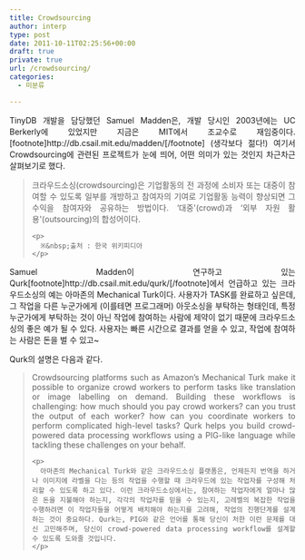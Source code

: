 ```yaml
---
title: Crowdsourcing
author: interp
type: post
date: 2011-10-11T02:25:56+00:00
draft: true
private: true
url: /crowdsourcing/
categories:
  - 미분류

---
```

<div style="text-align: justify;">
  TinyDB 개발을 담당했던 Samuel Madden은, 개발 당시인 2003년에는 UC Berkerly에 있었지만 지금은 MIT에서 조교수로 재임중이다.[footnote]http://db.csail.mit.edu/madden/[/footnote]&nbsp;(생각보다 젊다!) 여기서 Crowdsourcing에 관련된 프로젝트가 눈에 띄어, 어떤 의미가 있는 것인지 차근차근 살펴보기로 했다.</p> 
  
  <blockquote>
    <p>
      크라우드소싱(crowdsourcing)은 기업활동의 전 과정에 소비자 또는 대중이 참여할 수 있도록 일부를 개방하고 참여자의 기여로 기업활동 능력이 향상되면 그 수익을 참여자와 공유하는 방법이다. &#8216;대중'(crowd)과 &#8216;외부 자원 활용'(outsourcing)의 합성어이다.&nbsp;
    </p>
    
    <p>
      ※&nbsp;출처 : 한국 위키피디아
    </p>
  </blockquote>
  
  <p>
    Samuel Madden이 연구하고 있는 Qurk[footnote]http://db.csail.mit.edu/qurk/[/footnote]에서 언급하고 있는 크라우드소싱의 예는 아마존의 Mechanical Turk이다. 사용자가 TASK를 완료하고 싶은데, 그 작업을 다른 누군가에게 (이를테면 프로그래머) 아웃소싱을 부탁하는 형태인데, 특정 누군가에게 부탁하는 것이 아닌 작업에 참여하는 사람에 제약이 없기 때문에 크라우드소싱의 좋은 예가 될 수 있다. 사용자는 빠른 시간으로 결과를 얻을 수 있고, 작업에 참여하는 사람은 돈을 벌 수 있고~
  </p>
  
  <p>
    Qurk의 설명은 다음과 같다.
  </p>
  
  <blockquote>
    <p>
      Crowdsourcing platforms such as Amazon&#8217;s Mechanical Turk make it possible to organize crowd workers to perform tasks like translation or image labelling on demand. Building these workflows is challenging: how much should you pay crowd workers? can you trust the output of each worker? how can you coordinate workers to perform complicated high-level tasks? Qurk helps you build crowd-powered data processing workflows using a PIG-like language while tackling these challenges on your behalf.
    </p>
    
    <p>
      아마존의 Mechanical Turk와 같은 크라우드소싱 플랫폼은, 언제든지 번역을 하거나 이미지에 라벨을 다는 등의 작업을 수행할 때 크라우드에 있는 작업자를 구성해 처리할 수 있도록 하고 있다. 이런 크라우드소싱에서는, 참여하는 작업자에게 얼마나 많은 돈을 지불해야 하는지, 각각의 작업자를 믿을 수 있는지, 고레벨의 복잡한 작업을 수행하려면 이 작업자들을 어떻게 배치해야 하는지를 고려해, 작업의 진행단계를 설계하는 것이 중요하다. Qurk는, PIG와 같은 언어를 통해 당신이 처한 이런 문제를 대신 고민해주며, 당신이 crowd-powered data processing workflow를 설계할 수 있도록 도와줄 것입니다.
    </p>
  </blockquote>
</div>